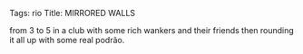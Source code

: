 Tags: rio
Title: MIRRORED WALLS
  
from 3 to 5 in a club with some rich wankers and their friends then rounding it all up with some real podrão.